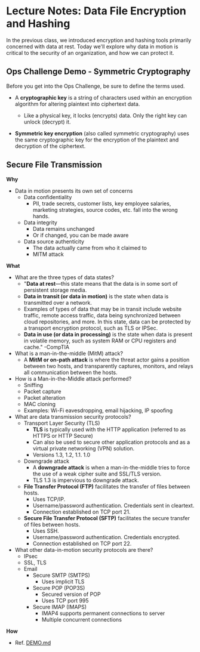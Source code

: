 # Lecture Notes: Data File Encryption and Hashing

In the previous class, we introduced encryption and hashing tools primarily concerned with data at rest. Today we'll explore why data in motion is critical to the security of an organization, and how we can protect it.

## Ops Challenge Demo - Symmetric Cryptography

Before you get into the Ops Challenge, be sure to define the terms used.

- A **cryptographic key** is a string of characters used within an encryption algorithm for altering plaintext into ciphertext data.
  - Like a physical key, it locks (encrypts) data. Only the right key can unlock (decrypt) it.

- **Symmetric key encryption** (also called symmetric cryptography) uses the same cryptographic key for the encryption of the plaintext and decryption of the ciphertext.

## Secure File Transmission

**Why**

- Data in motion presents its own set of concerns
  - Data confidentiality
    - PII, trade secrets, customer lists, key employee salaries, marketing strategies, source codes, etc. fall into the wrong hands.
  - Data integrity
    - Data remains unchanged
    - Or if changed, you can be made aware
  - Data source authenticity
    - The data actually came from who it claimed to
    - MITM attack

**What**

- What are the three types of data states?
  - "**Data at rest**—this state means that the data is in some sort of persistent storage media.
  - **Data in transit (or data in motion)** is the state when data is transmitted over a network.
  - Examples of types of data that may be in transit include website traffic, remote access traffic, data being synchronized between cloud repositories, and more. In this state, data can be protected by a transport encryption protocol, such as TLS or IPSec.
  - **Data in use (or data in processing)** is the state when data is present in volatile memory, such as system RAM or CPU registers and cache." -CompTIA
- What is a man-in-the-middle (MitM) attack?
  - A **MitM or on-path attack** is where the threat actor gains a position between two hosts, and transparently captures, monitors, and relays all communication between the hosts.
- How is a Man-in-the-Middle attack performed?
  - Sniffing
  - Packet capture
  - Packet alteration
  - MAC cloning
  - Examples: Wi-Fi eavesdropping, email hijacking, IP spoofing
- What are data transmission security protocols?
  - Transport Layer Security (TLS)
    - **TLS** is typically used with the HTTP application (referred to as HTTPS or HTTP Secure)
    - Can also be used to secure other application protocols and as a virtual private networking (VPN) solution.
    - Versions 1.3, 1.2, 1.1. 1.0
  - Downgrade attack
    - A **downgrade attack** is when a man-in-the-middle tries to force the use of a weak cipher suite and SSL/TLS version.
    - TLS 1.3 is impervious to downgrade attack.
  - **File Transfer Protocol (FTP)** facilitates the transfer of files between hosts.
    - Uses TCP/IP.
    - Username/password authentication. Credentials sent in cleartext.
    - Connection established on TCP port 21.
  - **Secure File Transfer Protocol (SFTP)** facilitates the secure transfer of files between hosts.
    - Uses SSH.
    - Username/password authentication. Credentials encrypted.
    - Connection established on TCP port 22.
- What other data-in-motion security protocols are there?
  - IPsec
  - SSL, TLS
  - Email
    - Secure SMTP (SMTPS)
      - Uses implicit TLS
    - Secure POP (POP3S)
      - Secured version of POP
      - Uses TCP port 995
    - Secure IMAP (IMAPS)
      - IMAP4 supports permanent connections to server
      - Multiple concurrent connections

**How**

- Ref. [DEMO.md](DEMO.md)
